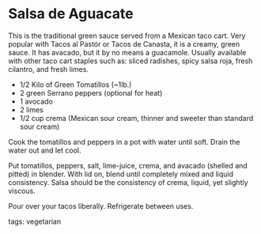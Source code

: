 Salsa de Aguacate
==========

This is the traditional green sauce served from a Mexican taco cart. Very popular with Tacos al Pastór or Tacos de Canasta, it is a creamy, green sauce. It has avacado, but it by no means a guacamole. Usually available with other taco cart staples such as: sliced radishes, spicy salsa roja, fresh cilantro, and fresh limes.

* 1/2 Kilo of Green Tomatillos (~1lb.)
* 2 green Serrano peppers (optional for heat)
* 1 avocado
* 2 limes
* 1/2 cup crema (Mexican sour cream, thinner and sweeter than standard sour cream)

Cook the tomatillos and peppers in a pot with water until soft. Drain the water out and let cool.

Put tomatillos, peppers, salt, lime-juice, crema, and avacado (shelled and pitted) in blender. With lid on, blend until completely mixed and liquid consistency. Salsa should be the consistency of crema, liquid, yet slightly viscous.

Pour over your tacos liberally. Refrigerate between uses.

tags: vegetarian
